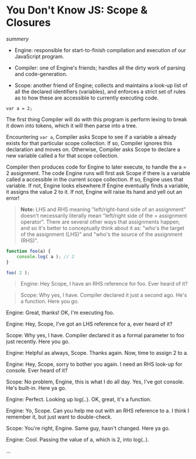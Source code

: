# You Don't Know JS: Scope & Closures 
*summery*
* Engine: responsible for start-to-finish compilation and execution of our JavaScript program.

* Compiler: one of Engine's friends; handles all the dirty work of parsing and code-generation.

* Scope: another friend of Engine; collects and maintains a look-up list of all the declared identifiers (variables), and enforces a strict set of rules as to how these are accessible to currently executing code.

`var a = 2;`

The first thing Compiler will do with this program is perform lexing to break it down into tokens, which it will then parse into a tree.

Encountering `var a`, Compiler asks Scope to see if a variable a already exists for that particular scope collection. If so, Compiler ignores this declaration and moves on. Otherwise, Compiler asks Scope to declare a new variable called a for that scope collection.

Compiler then produces code for Engine to later execute, to handle the a = 2 assignment. The code Engine runs will first ask Scope if there is a variable called a accessible in the current scope collection. If so, Engine uses that variable. If not, Engine looks elsewhere.If Engine eventually finds a variable, it assigns the value 2 to it. If not, Engine will raise its hand and yell out an error!

> **Note:** LHS and RHS meaning "left/right-hand side of an assignment" doesn't necessarily literally mean "left/right side of the = assignment operator". There are several other ways that assignments happen, and so it's better to conceptually think about it as: "who's the target of the assignment (LHS)" and "who's the source of the assignment (RHS)".

```js
function foo(a) {
	console.log( a ); // 2
}

foo( 2 );
```

> Engine: Hey Scope, I have an RHS reference for foo. Ever heard of it?

> Scope: Why yes, I have. Compiler declared it just a second ago. He's a function. Here you go.

Engine: Great, thanks! OK, I'm executing foo.

Engine: Hey, Scope, I've got an LHS reference for a, ever heard of it?

Scope: Why yes, I have. Compiler declared it as a formal parameter to foo just recently. Here you go.

Engine: Helpful as always, Scope. Thanks again. Now, time to assign 2 to a.

Engine: Hey, Scope, sorry to bother you again. I need an RHS look-up for console. Ever heard of it?

Scope: No problem, Engine, this is what I do all day. Yes, I've got console. He's built-in. Here ya go.

Engine: Perfect. Looking up log(..). OK, great, it's a function.

Engine: Yo, Scope. Can you help me out with an RHS reference to a. I think I remember it, but just want to double-check.

Scope: You're right, Engine. Same guy, hasn't changed. Here ya go.

Engine: Cool. Passing the value of a, which is 2, into log(..).

...